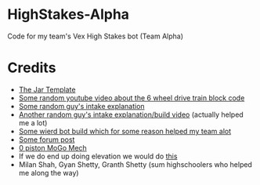 # HighStakes-Alpha
Code for my team's Vex High Stakes bot (Team Alpha)


# Credits

* [The Jar Template](https://github.com/JacksonAreaRobotics/JAR-Template/)
* [Some random youtube video about the 6 wheel drive train block code](https://www.youtube.com/watch?v=eXAYDMQI87w)
* [Some random guy's intake explanation](https://www.youtube.com/watch?v=QiQPEfmqbWU)
* [Another random guy's intake explanation/build video](https://www.youtube.com/watch?v=ca93F2nZeg8) (actually helped me a lot)
* [Some wierd bot build which for some reason helped my team alot](https://www.youtube.com/watch?v=karXrzGYBow)
* [Some forum post](https://www.vexforum.com/t/how-to-code-autonomous-for-high-stakes/127621/6)
* [0 piston MoGo Mech](https://www.youtube.com/watch?v=PqGpsIIo288)
* If we do end up doing elevation we would do [this](https://youtu.be/CM9Dk2MjW7g?si=DqZ-OP70gX_0ezzS&t=345)
* Milan Shah, Gyan Shetty, Granth Shetty (sum highschoolers who helped me along the way) 
